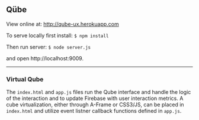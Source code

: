 ## Qübe 
View online at:
http://qube-ux.herokuapp.com

To serve locally first install:
`$ npm install`

Then run server:
`$ node server.js`

and open http://localhost:9009.

___
### Virtual Qube
The `index.html` and `app.js` files run the Qube interface and handle the logic of the interaction and to update Firebase with user interaction metrics. A cube virtualization, either through A-Frame or CSS3/JS, can be placed in `index.html` and utilize event listner callback functions defined in `app.js`.

